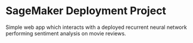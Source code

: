 # SageMaker Deployment Project

Simple web app which interacts with a deployed recurrent neural network performing sentiment analysis on movie reviews. 

